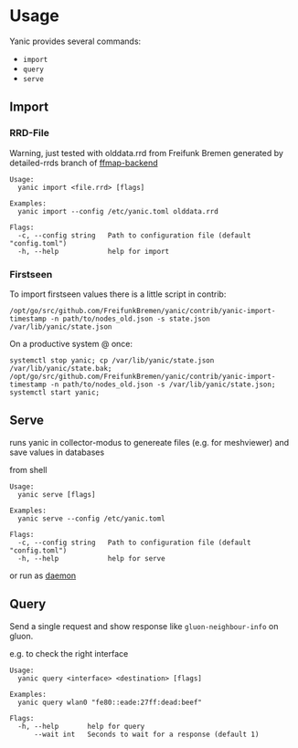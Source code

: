 # Usage

Yanic provides several commands:

* `import`
* `query`
* `serve`

## Import

### RRD-File
Warning, just tested with olddata.rrd from Freifunk Bremen generated by detailed-rrds branch of [ffmap-backend](https://github.com/ffnord/ffmap-backend/tree/detailed-rrds)

```
Usage:
  yanic import <file.rrd> [flags]

Examples:
  yanic import --config /etc/yanic.toml olddata.rrd

Flags:
  -c, --config string   Path to configuration file (default "config.toml")
  -h, --help            help for import
```

### Firstseen
To import firstseen values there is a little script in contrib:

```
/opt/go/src/github.com/FreifunkBremen/yanic/contrib/yanic-import-timestamp -n path/to/nodes_old.json -s state.json /var/lib/yanic/state.json
```

On a productive system @ once:

```
systemctl stop yanic; cp /var/lib/yanic/state.json /var/lib/yanic/state.bak; /opt/go/src/github.com/FreifunkBremen/yanic/contrib/yanic-import-timestamp -n path/to/nodes_old.json -s /var/lib/yanic/state.json; systemctl start yanic;
```

## Serve
runs yanic in collector-modus to genereate files (e.g. for meshviewer) and save values in databases

from shell

```
Usage:
  yanic serve [flags]

Examples:
  yanic serve --config /etc/yanic.toml

Flags:
  -c, --config string   Path to configuration file (default "config.toml")
  -h, --help            help for serve
```

or run as [daemon]({{site.baseurl}}/docs/install.html)


## Query

Send a single request and show response like `gluon-neighbour-info` on gluon.

e.g.  to check the right interface

```
Usage:
  yanic query <interface> <destination> [flags]

Examples:
  yanic query wlan0 "fe80::eade:27ff:dead:beef"

Flags:
  -h, --help       help for query
      --wait int   Seconds to wait for a response (default 1)
```
